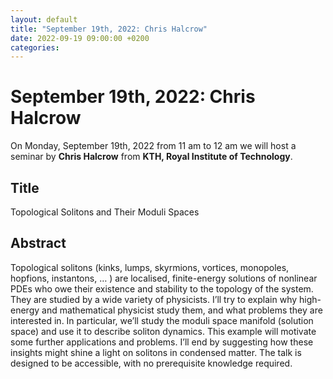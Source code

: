 ```yaml
---
layout: default
title: "September 19th, 2022: Chris Halcrow"
date: 2022-09-19 09:00:00 +0200
categories:
---
```


# September 19th, 2022: Chris Halcrow

On Monday, September 19th, 2022 from 11 am to 12 am we will host a seminar by **Chris Halcrow** from **KTH, Royal Institute of Technology**. 

## Title

Topological Solitons and Their Moduli Spaces

## Abstract 

Topological solitons (kinks, lumps, skyrmions, vortices, monopoles, hopfions, instantons, … ) are localised, finite-energy solutions of nonlinear PDEs who owe their existence and stability to the topology of the system. They are studied by a wide variety of physicists. I’ll try to explain why high-energy and mathematical physicist study them, and what problems they are interested in. In particular, we’ll study the moduli space manifold (solution space) and use it to describe soliton dynamics. This example will motivate some further applications and problems. I’ll end by suggesting how these insights might shine a light on solitons in condensed matter. The talk is designed to be accessible, with no prerequisite knowledge required.




